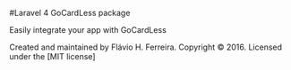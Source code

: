 #Laravel 4 GoCardLess package

Easily integrate your app with GoCardLess

Created and maintained by Flávio H. Ferreira. Copyright &copy; 2016. Licensed under the [MIT license]